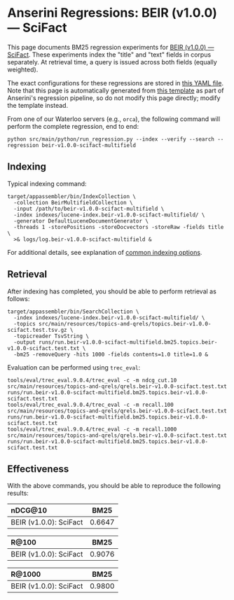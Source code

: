 # Anserini Regressions: BEIR (v1.0.0) &mdash; SciFact

This page documents BM25 regression experiments for [BEIR (v1.0.0) &mdash; SciFact](http://beir.ai/).
These experiments index the "title" and "text" fields in corpus separately.
At retrieval time, a query is issued across both fields (equally weighted).

The exact configurations for these regressions are stored in [this YAML file](../src/main/resources/regression/beir-v1.0.0-scifact-multifield.yaml).
Note that this page is automatically generated from [this template](../src/main/resources/docgen/templates/beir-v1.0.0-scifact-multifield.template) as part of Anserini's regression pipeline, so do not modify this page directly; modify the template instead.

From one of our Waterloo servers (e.g., `orca`), the following command will perform the complete regression, end to end:

```
python src/main/python/run_regression.py --index --verify --search --regression beir-v1.0.0-scifact-multifield
```

## Indexing

Typical indexing command:

```
target/appassembler/bin/IndexCollection \
  -collection BeirMultifieldCollection \
  -input /path/to/beir-v1.0.0-scifact-multifield \
  -index indexes/lucene-index.beir-v1.0.0-scifact-multifield/ \
  -generator DefaultLuceneDocumentGenerator \
  -threads 1 -storePositions -storeDocvectors -storeRaw -fields title \
  >& logs/log.beir-v1.0.0-scifact-multifield &
```

For additional details, see explanation of [common indexing options](common-indexing-options.md).

## Retrieval

After indexing has completed, you should be able to perform retrieval as follows:

```
target/appassembler/bin/SearchCollection \
  -index indexes/lucene-index.beir-v1.0.0-scifact-multifield/ \
  -topics src/main/resources/topics-and-qrels/topics.beir-v1.0.0-scifact.test.tsv.gz \
  -topicreader TsvString \
  -output runs/run.beir-v1.0.0-scifact-multifield.bm25.topics.beir-v1.0.0-scifact.test.txt \
  -bm25 -removeQuery -hits 1000 -fields contents=1.0 title=1.0 &
```

Evaluation can be performed using `trec_eval`:

```
tools/eval/trec_eval.9.0.4/trec_eval -c -m ndcg_cut.10 src/main/resources/topics-and-qrels/qrels.beir-v1.0.0-scifact.test.txt runs/run.beir-v1.0.0-scifact-multifield.bm25.topics.beir-v1.0.0-scifact.test.txt
tools/eval/trec_eval.9.0.4/trec_eval -c -m recall.100 src/main/resources/topics-and-qrels/qrels.beir-v1.0.0-scifact.test.txt runs/run.beir-v1.0.0-scifact-multifield.bm25.topics.beir-v1.0.0-scifact.test.txt
tools/eval/trec_eval.9.0.4/trec_eval -c -m recall.1000 src/main/resources/topics-and-qrels/qrels.beir-v1.0.0-scifact.test.txt runs/run.beir-v1.0.0-scifact-multifield.bm25.topics.beir-v1.0.0-scifact.test.txt
```

## Effectiveness

With the above commands, you should be able to reproduce the following results:

| nDCG@10                                                                                                      | BM25      |
|:-------------------------------------------------------------------------------------------------------------|-----------|
| BEIR (v1.0.0): SciFact                                                                                       | 0.6647    |


| R@100                                                                                                        | BM25      |
|:-------------------------------------------------------------------------------------------------------------|-----------|
| BEIR (v1.0.0): SciFact                                                                                       | 0.9076    |


| R@1000                                                                                                       | BM25      |
|:-------------------------------------------------------------------------------------------------------------|-----------|
| BEIR (v1.0.0): SciFact                                                                                       | 0.9800    |
